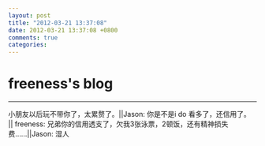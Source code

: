 ```yaml
---
layout: post
title: "2012-03-21 13:37:08"
date: 2012-03-21 13:37:08 +0800
comments: true
categories: 
---
```


# freeness's blog

----------

>
小朋友以后玩不带你了，太累赘了。||Jason: 你是不是i do 看多了，还信用了。 || freeness: 兄弟你的信用透支了，欠我3张泳票，2顿饭，还有精神损失费……||Jason: 湿人